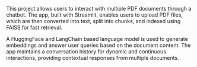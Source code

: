 This project allows users to interact with multiple PDF documents through a chatbot. The app, built with Streamlit, enables users to upload PDF files, which are then converted into text, split into chunks, and indexed using FAISS for fast retrieval.

A HuggingFace and LangChain based language model is used to generate embeddings and answer user queries based on the document content. The app maintains a conversation history for dynamic and continuous interactions, providing contextual responses from multiple documents.